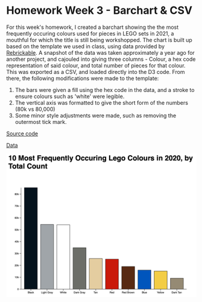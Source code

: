 # Homework Week 3 - Barchart & CSV

For this week's homework, I created a barchart showing the the most frequently occuring colours used for pieces in LEGO sets in 2021, a mouthful for which the title is still being workshopped. The chart is built up based on the template we used in class, using data provided by [Rebrickable](https://rebrickable.com/downloads/). A snapshot of the data was taken approximately a year ago for another project, and cajouled into giving three columns - Colour, a hex code representation of said colour, and total number of pieces for that colour. This was exported as a CSV, and loaded directly into the D3 code. From there, the following modifications were made to the template: 

1) The bars were given a fill using the hex code in the data, and a stroke to ensure colours such as 'white' were legible. 
2) The vertical axis was formatted to give the short form of the numbers (80k vs 80,000)
3) Some minor style adjustments were made, such as removing the outermost tick mark.

[Source code](https://github.com/tkcram/pivf22/tree/main/(3)barchart)

[Data](https://github.com/tkcram/pivf22/blob/main/(3)barchart/lego.csv)

![a simple bar chart](https://raw.githubusercontent.com/tkcram/pivf22/main/(3)barchart/barchart.png) 

